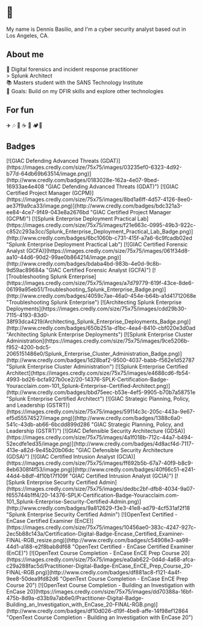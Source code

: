 <h1 align="left">👋</h1>
<p align="left">My name is Dennis Basilio, and I'm a cyber security analyst based out in Los Angeles, CA.</p>

<h2 align="left">About me</h2>
<p align="left">🔎 Digital forensics and incident response practitioner<br>> Splunk Architect<br>📚 Masters student with the SANS Technology Institute<br>🎯 Goals: Build on my DFIR skills and explore other technologies</p>
<h2 align="left">For fun</h2>
<p align="left">✈️ 🎶 🌇 ☕️ 🍵 🏕️🥋</p>
<h2 align="left">Badges</h2>
<!--START_SECTION:badges-->
[![GIAC Defending Advanced Threats (GDAT)](https://images.credly.com/size/75x75/images/03235ef0-6323-4d92-b77d-64db69b63514/image.png)](http://www.credly.com/badges/0183028e-162a-4e07-9bed-16933ae4e408 "GIAC Defending Advanced Threats (GDAT)")
[![GIAC Certified Project Manager (GCPM)](https://images.credly.com/size/75x75/images/8bd1a6ff-4d57-4126-8ee0-ae37f9a9ca33/image.png)](http://www.credly.com/badges/bdc321a3-ee84-4ce7-9f49-043e8a2676bd "GIAC Certified Project Manager (GCPM)")
[![Splunk Enterprise Deployment Practical Lab](https://images.credly.com/size/75x75/images/f21e663c-0995-49b3-922c-c852c293a3cc/Splunk_Enterprise_Deployment_Practical_Lab_Badge.png)](http://www.credly.com/badges/6bc1060b-c731-415f-a7a6-6c9fcadb02ed "Splunk Enterprise Deployment Practical Lab")
[![GIAC Certified Forensic Analyst (GCFA)](https://images.credly.com/size/75x75/images/061f34d8-aa10-44d6-90d2-99ae0b864214/image.png)](http://www.credly.com/badges/bdaba4bd-983b-4e0d-9c8b-9d59ac89684a "GIAC Certified Forensic Analyst (GCFA)")
[![Troubleshooting Splunk Enterprise](https://images.credly.com/size/75x75/images/a7d79779-619f-43ce-8de6-06199a95eb51/Troubleshooting_Splunk_Enterprise_Badge.png)](http://www.credly.com/badges/4059c7ae-46a0-454e-b64b-a1d41712068e "Troubleshooting Splunk Enterprise")
[![Architecting Splunk Enterprise Deployments](https://images.credly.com/size/75x75/images/cdd29b30-7115-4193-83d0-38f93dca4219/Architecting_Splunk_Enterprise_Deployments_Badge.png)](http://www.credly.com/badges/650b251a-d1bc-4ea4-8410-cbf020e3d0ad "Architecting Splunk Enterprise Deployments")
[![Splunk Enterprise Cluster Administration](https://images.credly.com/size/75x75/images/9ce5206b-f952-4200-bdc5-2065151486e0/Splunk_Enterprise_Cluster_Administration_Badge.png)](http://www.credly.com/badges/1d28baf2-9500-4037-babb-f562e1d52787 "Splunk Enterprise Cluster Administration")
[![Splunk Enterprise Certified Architect](https://images.credly.com/size/75x75/images/e4688cd6-fb54-4993-bd26-bcfa927b0ce2/20-14376-SPLK-Certification-Badge-Youracclaim.com-101_Splunk-Enterprise-Certified-Architect.png)](http://www.credly.com/badges/bbd75eec-b53e-4ef5-9905-b70b7a58751e "Splunk Enterprise Certified Architect")
[![GIAC Strategic Planning, Policy, and Leadership (GSTRT)](https://images.credly.com/size/75x75/images/59114c3c-205c-443a-9e67-ef5d55574527/image.png)](http://www.credly.com/badges/1388c6a0-541c-43db-ab66-6bcdd899d286 "GIAC Strategic Planning, Policy, and Leadership (GSTRT)")
[![GIAC Defensible Security Architecture (GDSA)](https://images.credly.com/size/75x75/images/4a1f018b-712c-44a7-b494-52ecdfe1ed35/image.png)](http://www.credly.com/badges/4d8acf4d-7117-413e-a82d-9e45b20b06dc "GIAC Defensible Security Architecture (GDSA)")
[![GIAC Certified Intrusion Analyst (GCIA)](https://images.credly.com/size/75x75/images/ff692b5b-67a7-40f9-b8c9-8eb6308f4f53/image.png)](http://www.credly.com/badges/40f66c51-e241-44d4-b8df-4f10b17f109f "GIAC Certified Intrusion Analyst (GCIA)")
[![Splunk Enterprise Security Certified Admin](https://images.credly.com/size/75x75/images/dedbc2bf-dfb8-4034-9a07-f655744b1ff4/20-14376-SPLK-Certification-Badge-Youracclaim.com-101_Splunk-Enterprise-Security-Certified-Admin.png)](http://www.credly.com/badges/9a812629-f3e3-41e8-ad79-4cf531af2f18 "Splunk Enterprise Security Certified Admin")
[![OpenText Certified - EnCase Certified Examiner (EnCE)](https://images.credly.com/size/75x75/images/10456ae0-383c-4247-927c-2ec5b88c143a/Certification-Digital-Badge-Encase_Certified_Examiner-FINAL-RGB_resize.png)](http://www.credly.com/badges/c54908e3-aa98-44d1-a188-e2f8bab8df68 "OpenText Certified - EnCase Certified Examiner (EnCE)")
[![OpenText Course Completion - EnCase EnCE Prep Course 20](https://images.credly.com/size/75x75/images/ea0ab622-0d4d-4a68-afca-c29a288fac5d/Practitioner-Digital-Badge-EnCase_EnCE_Prep_Course_20-FINAL-RGB.png)](http://www.credly.com/badges/df881ac8-f121-4a4f-9ee8-50dea9fd82d6 "OpenText Course Completion - EnCase EnCE Prep Course 20")
[![OpenText Course Completion - Building an Investigation with EnCase 20](https://images.credly.com/size/75x75/images/dd70388a-16bf-475b-8d9a-d33b9a7ab6e0/Practitioner-Digital-Badge-Building_an_Investigation_with_EnCase_20-FINAL-RGB.png)](http://www.credly.com/badges/df10d026-d19f-4be8-affe-14f98ef12864 "OpenText Course Completion - Building an Investigation with EnCase 20")
<!--END_SECTION:badges-->
